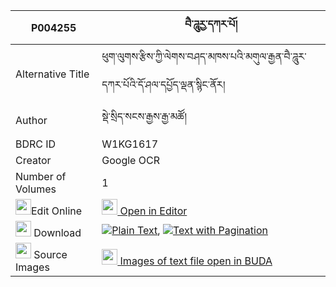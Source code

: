 |P004255|བཻ་ཌཱུརྱ་དཀར་པོ། 
| --- | --- 
|Alternative Title |ཕུག་ལུགས་རྩིས་ཀྱི་ལེགས་བཤད་མཁས་པའི་མགུལ་རྒྱན་བཻ་ཌཱུར་དཀར་པོའི་དོ་ཤལ་དཔྱོད་ལྡན་སྙིང་ནོར།
|Author| སྡེ་སྲིད་སངས་རྒྱས་རྒྱ་མཚོ།
|BDRC ID | W1KG1617
|Creator | Google OCR
|Number of Volumes| 1
|<img width="25" src="https://img.icons8.com/color/25/000000/edit-property.png">Edit Online| [<img width="25" src="https://avatars.githubusercontent.com/u/45091458?s=200&v=4"> Open in Editor](http://editor.openpecha.org/P004255)
|<img width="25" src="https://img.icons8.com/fluent/48/000000/download-2.png"/>  Download | [![](https://img.icons8.com/color/20/000000/txt.png)Plain Text](https://github.com/Openpecha/P004255/releases/download/v2/bai_durya(?)_karpo_plain_P004255.zip), [![](https://img.icons8.com/color/20/000000/txt.png)Text with Pagination](https://github.com/Openpecha/P004255/releases/download/v2/bai_durya(?)_karpo_pages_P004255.zip)
|<img width="25" src="https://img.icons8.com/plasticine/100/000000/pictures-folder.png"/>  Source Images | [<img width="25" src="https://library.bdrc.io/icons/BUDA-small.svg"> Images of text file open in BUDA](https://library.bdrc.io/show/bdr:W1KG1617)